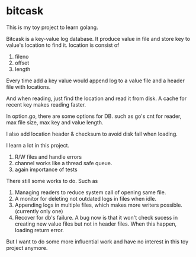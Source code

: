 # bitcask

This is my toy project to learn golang.

Bitcask is a key-value log database. It produce value in file and store key to value's location to find it. location is consist of

1. fileno
2. offset
3. length

Every time add a key value would append log to a value file and a header file with locations.

And when reading, just find the location and read it from disk. A cache for recent key makes reading faster.

In option.go, there are some options for DB. such as go's cnt for reader, max file size, max key and value length.

I also add location header & checksum to avoid disk fail when loading.

I learn a lot in this project.

1. R/W files and handle errors
2. channel works like a thread safe queue.
3. again importance of tests 

There still some works to do. Such as
1. Managing readers to reduce system call of opening same file.
2. A monitor for deleting not outdated logs in files when idle.
3. Appending logs in multiple files, which makes more writers possible.(currently only one)
4. Recover for db's failure. A bug now is that it won't check sucess in creating new value files but not in header files. When this happen, loading return error.

But I want to do some more influential work and have no interest in this toy project anymore.